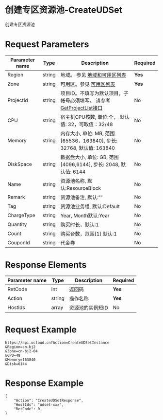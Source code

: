 # 创建专区资源池-CreateUDSet

创建专区资源池

# Request Parameters
|Parameter name|Type|Description|Required|
|---|---|---|---|
|Region|string|地域。 参见 [地域和可用区列表](api/summary/regionlist)|**Yes**|
|Zone|string|可用区。参见 [可用区列表](api/summary/regionlist)|**Yes**|
|ProjectId|string|项目ID。不填写为默认项目，子帐号必须填写。 请参考[GetProjectList接口](api/summary/get_project_list)|No|
|CPU|string|宿主机CPU核数, 单位:个， 默认值: 32，可取值：32/48|No|
|Memory|string|内存大小, 单位: MB, 范围[65536，163840], 步长: 32768, 默认值: 163840|No|
|DiskSpace|string|数据盘大小, 单位: GB, 范围[4096,6144], 步长: 2048, 默认值: 6144|No|
|Name|string|资源池名称, 默认:ResourceBlock|No|
|Remark|string|资源池备注, 默认:””|No|
|Tag|string|资源池业务组, 默认:Default|No|
|ChargeType|string|Year, Month默认:Year|No|
|Quantity|string|购买时长，默认:1|No|
|Count|string|购买台数，范围[1] 默认:1|No|
|CouponId|string|代金券|No|

# Response Elements
|Parameter name|Type|Description|Required|
|---|---|---|---|
|RetCode|int|返回码|**Yes**|
|Action|string|操作名称|**Yes**|
|HostIds|array|资源池的实例短ID|No|

# Request Example
```
https://api.ucloud.cn?Action=CreateUDSetInstance
&Region=cn-bj2
&Zone=cn-bj2-04
&CPU=48
&Memory=163840
&Disk=6144
```

# Response Example
```
{
    "Action": "CreateUDSetResponse", 
    "HostIds": "udset-xxx", 
    "RetCode": 0
}
```

